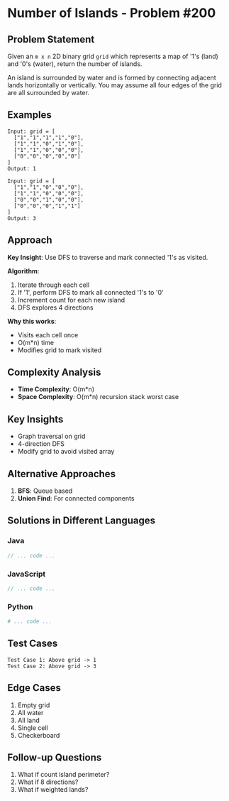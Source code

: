 # Number of Islands - Problem #200

## Problem Statement
Given an `m x n` 2D binary grid `grid` which represents a map of '1's (land) and '0's (water), return the number of islands.

An island is surrounded by water and is formed by connecting adjacent lands horizontally or vertically. You may assume all four edges of the grid are all surrounded by water.

## Examples
```
Input: grid = [
  ["1","1","1","1","0"],
  ["1","1","0","1","0"],
  ["1","1","0","0","0"],
  ["0","0","0","0","0"]
]
Output: 1

Input: grid = [
  ["1","1","0","0","0"],
  ["1","1","0","0","0"],
  ["0","0","1","0","0"],
  ["0","0","0","1","1"]
]
Output: 3
```

## Approach
**Key Insight**: Use DFS to traverse and mark connected '1's as visited.

**Algorithm**:
1. Iterate through each cell
2. If '1', perform DFS to mark all connected '1's to '0'
3. Increment count for each new island
4. DFS explores 4 directions

**Why this works**:
- Visits each cell once
- O(m*n) time
- Modifies grid to mark visited

## Complexity Analysis
- **Time Complexity**: O(m*n)
- **Space Complexity**: O(m*n) recursion stack worst case

## Key Insights
- Graph traversal on grid
- 4-direction DFS
- Modify grid to avoid visited array

## Alternative Approaches
1. **BFS**: Queue based
2. **Union Find**: For connected components

## Solutions in Different Languages

### Java
```java
// ... code ...
```

### JavaScript
```javascript
// ... code ...
```

### Python
```python
# ... code ...
```

## Test Cases
```
Test Case 1: Above grid -> 1
Test Case 2: Above grid -> 3
```

## Edge Cases
1. Empty grid
2. All water
3. All land
4. Single cell
5. Checkerboard

## Follow-up Questions
1. What if count island perimeter?
2. What if 8 directions?
3. What if weighted lands?
